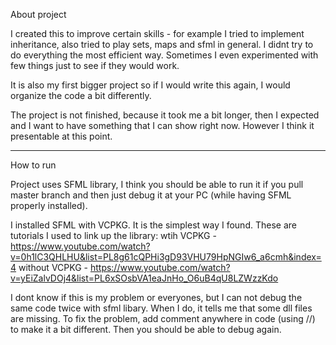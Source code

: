 About project

I created this to improve certain skills - for example I tried to implement inheritance, also tried to play sets, maps and sfml in general. I didnt try to do everything the most efficient way. Sometimes I even experimented with few things just to see if they would work. 

It is also my first bigger project so if I would write this again, I would organize the code a bit differently. 

The project is not finished, because it took me a bit longer, then I expected and I want to have something that I can show right now. However I think it presentable at this point.

---------------------------------------------------------------------------

How to run

Project uses SFML library, I think you should be able to run it if you pull master branch and then just debug it at your PC (while having SFML properly installed).

I installed SFML with VCPKG. It is the simplest way I found. 
These are tutorials I used to link up the library:
  wtih VCPKG - https://www.youtube.com/watch?v=0h1lC3QHLHU&list=PL8g61cQPHi3gD93VHU79HpNGIw6_a6cmh&index=4
  without VCPKG - https://www.youtube.com/watch?v=yEiZalvDOj4&list=PL6xSOsbVA1eaJnHo_O6uB4qU8LZWzzKdo

I dont know if this is my problem or everyones, but I can not debug the same code twice with sfml libary. When I do, it tells me that some dll files are missing. To fix the problem, add comment anywhere in code (using //) to make it a bit different. Then you should be able to debug again.

